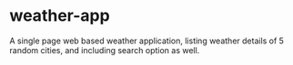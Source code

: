 # weather-app
A single page web based weather application, listing weather details of 5 random cities, and including search option as well.
